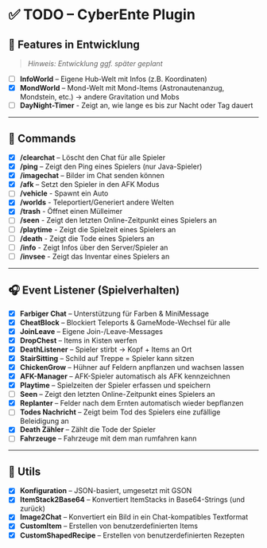 # ✅ TODO – CyberEnte Plugin

## 🐣 Features in Entwicklung

> *Hinweis: Entwicklung ggf. später geplant*
- [ ] **InfoWorld** – Eigene Hub-Welt mit Infos (z.B. Koordinaten)
- [X] **MondWorld** – Mond-Welt mit Mond-Items (Astronautenanzug, Mondstein, etc.) -> andere Gravitation und Mobs
- [ ] **DayNight-Timer** - Zeigt an, wie lange es bis zur Nacht oder Tag dauert

---

## 💬 Commands

- [x] **/clearchat** – Löscht den Chat für alle Spieler
- [x] **/ping** – Zeigt den Ping eines Spielers (nur Java-Spieler)
- [X] **/imagechat** – Bilder im Chat senden können
- [X] **/afk** – Setzt den Spieler in den AFK Modus
- [ ] **/vehicle** - Spawnt ein Auto
- [X] **/worlds** - Teleportiert/Generiert andere Welten
- [X] **/trash** - Öffnet einen Mülleimer
- [ ] **/seen** - Zeigt den letzten Online-Zeitpunkt eines Spielers an
- [ ] **/playtime** - Zeigt die Spielzeit eines Spielers an
- [ ] **/death** - Zeigt die Tode eines Spielers an
- [ ] **/info** - Zeigt Infos über den Server/Spieler an
- [ ] **/invsee** - Zeigt das Inventar eines Spielers an

---

## 🎧 Event Listener (Spielverhalten)

- [x] **Farbiger Chat** – Unterstützung für Farben & MiniMessage
- [x] **CheatBlock** – Blockiert Teleports & GameMode-Wechsel für alle
- [x] **JoinLeave** – Eigene Join-/Leave-Messages
- [x] **DropChest** – Items in Kisten werfen
- [x] **DeathListener** – Spieler stirbt → Kopf + Items an Ort
- [x] **StairSitting** – Schild auf Treppe = Spieler kann sitzen
- [X] **ChickenGrow** – Hühner auf Feldern anpflanzen und wachsen lassen
- [X] **AFK-Manager** – AFK-Spieler automatisch als AFK kennzeichnen
- [X] **Playtime** – Spielzeiten der Spieler erfassen und speichern
- [ ] **Seen** – Zeigt den letzten Online-Zeitpunkt eines Spielers an
- [X] **Replanter** – Felder nach dem Ernten automatisch wieder bepflanzen
- [ ] **Todes Nachricht** – Zeigt beim Tod des Spielers eine zufällige Beleidigung an
- [X] **Death Zähler** – Zählt die Tode der Spieler
- [ ] **Fahrzeuge** – Fahrzeuge mit dem man rumfahren kann

---

## 🔧 Utils

- [x] **Konfiguration** – JSON-basiert, umgesetzt mit GSON
- [x] **ItemStack2Base64** – Konvertiert ItemStacks in Base64-Strings (und zurück)
- [x] **Image2Chat** – Konvertiert ein Bild in ein Chat-kompatibles Textformat
- [x] **CustomItem** – Erstellen von benutzerdefinierten Items
- [x] **CustomShapedRecipe** – Erstellen von benutzerdefinierten Rezepten
